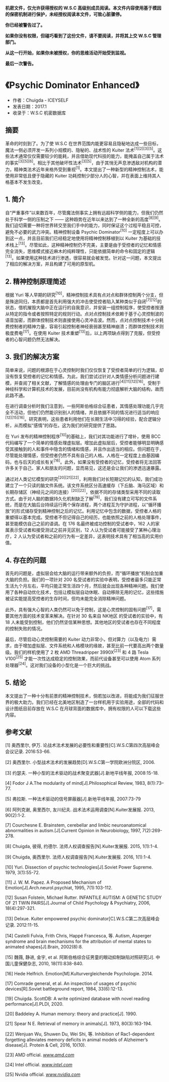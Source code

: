 __机密文件，仅允许获得授权的 W.S.C 高级别成员阅读。本文件内容使用基于模因的保密机制进行保护，未经授权阅读本文件，可致心脏骤停。__

__你已经被警告过了。__

__如果你没有权限，但碰巧看到了这份文件，请不要阅读，并将其上交 W.S.C 管理部门。__

__从这一行开始，如果你未被授权，你的思维活动开始受到监视。__

__最后一次警告。__

# 《Psychic Dominator Enhanced》

- 作者：Chuigda - ICEYSELF <!-- 想不到吧是同一个人 -->
- 发表日期：2017.1
- 收录于：W.S.C 机密数据库

## 摘要
革命的时刻到了。为了使 W.S.C 在世界范围内能更容易且隐秘地达成一些目标，魔法一侧必须开发一系列小规模的、隐秘的、战术性的 Kuiter 法术<sup>[1][2][3][5]</sup>。这些法术通常仅仅需要较少的能耗，并且借助现代科技的能力，能掩盖自己属于法术的事实<sup>[3][5][6]</sup>。相比于其他破坏性法术<sup>[3][5]</sup>，由于其悄无声息渗透敌对机构的潜力，精神类法术近年来格外受到重视<sup>[1]</sup>。本文提出了一种新型的精神控制法术，能使用非常低且便于隐藏的 Kuiter 功耗控制少部分人的心智，并在表面上维持其人格基本不发生改变。

## 1. 简介
自“严重事件”以来数百年，尽管魔法侧事实上拥有远超科学侧的能力，但我们仍然处于科学一侧的压制之下 —— 这种趋势在近年以来达到了一种全新的高度<sup>[8][9]</sup>。我们迫切需要一种将世界转交至我们手中的能力，同时保证这个过程平稳且可控，避免不必要的武力冲突。精神控制设备 Psychic Dominator<sup>[10]</sup> 一定程度上可以办到这一点，并且目前我们已经稳定地使用将精神控制移植到以 Kuiter 为基础的技术栈上<sup>[13]</sup>。尽管如此，这种精神控制仍不完美，主要是由于受控者的记忆和情感完全消失，思维模式接近麻木的纯粹理性，只能依据简单的命令和固定的逻辑<sup>[13]</sup>。如果使用这种技术进行渗透，很容易就会被发觉。针对这一问题，本文提出了相应的解决方案，并且构建了可用的原型机。

## 2. 精神控制原理简述
根据 Yuri 等人早期的研究<sup>[10]</sup>，精神控制技术具有点对点和群体控制两个分支，但是殊途同归，本质都是首先利用强大的冲击使受控者陷入某种类似于自闭<sup>[7][12]</sup>的状态，借机摧毁大脑中正在运行的自我意识，并安装一组控制程序，使受控者按遵从特定的指令或者按照特定的规则行动。点对点控制技术依赖于基于心灵控制波的语音加密，而群体控制技术则直接使用心灵冲击波。然而，点对点控制技术十分耗费控制者的精神力量，容易引起控制者神经衰弱甚至精神崩溃；而群体控制技术则极度费电<sup>[17]</sup>。在使用 Kuiter 技术重塑<sup>[13]</sup>后，以上两项缺点得到了克服，但受控者的心智问题仍然无法解决。

## 3. 我们的解决方案
简单来说，问题的根源在于心灵控制时我们仅仅恢复了受控者简单的行为逻辑，却没有恢复受控者的记忆和情感。为此，我们尝试过针对人类情感分析问题进行建模，并查阅了相关文献，了解情感的处理由专门的脑区进行<sup>[4][11][12][16]</sup>。受制于神经科学和计算机技术的发展，目前尚没有机构有能力彻底解析大脑的结构，故而此路不通。

在进行调查分析时我们注意到，一些阿斯伯格综合征患者，其情感处理功能几乎完全不活动，但他们仍然能识别别人的情绪，并且依据不同的情况进行适当的响应<sup>[12][15][16]</sup>。研究表明，这些患者利用他们在长期生活中习得的经验，配合逻辑分析，从而模拟“感情”的存在。这为我们的研究提供了思路。

在 Yuri 发布的精神控制程序<sup>[10]</sup>的基础上，我们对其功能进行了增补，使用 BCC 代码编写了一个简单的情感处理虚拟层。增加此虚拟层后，受控者能够明显明确感受其接触到的人和事件中隐含的情绪和情感，并且作出适当的相应。但问题在于，尽管能处理情感，但受控者仍然不具有自己的人格。人格在一定程度上由基因编码，也与后天的成长有关<sup>[16]</sup>。此外，如果没有受控者的记忆，受控者将无法回答许多关于自己、家人和朋友的问题，显而易见，这还是会让我们的渗透迅速暴露。

通过对人类记忆模型的研究<sup>[20][21][22]</sup>，利用我们对长短期记忆的认知，我们成功建立了一个只读的脑文件系统。该文件系统区分高速缓存（下丘脑、海马区域）和长期存储区（神经元之间的连接）<sup>[20][22]</sup>，依据不同的存储类型采用不同的读取方式。由于对人脑的数据持久化机制缺乏了解<sup>[19]</sup>，我们没有建立可写的文件系统，而是在大脑后台持续运行两个保存进程，两个进程互为守护进程，以“循环播放”的形式储存受到精神控制之后的记忆。利用记忆中包含的数据，受控者人格的重塑得以基本完成。受控者不但记得自己的经历，也能依照之前的人格处理事件，甚至能模仿自己之前的语调。在 176 名最终被成功控制的受试者中，162 人的家属表示受试者和接受测试之前并无区别，12 人认为受试者可能接受了某种心理治疗，2 人认为受试者和之前的行为有一定差异，这表明技术具有了相当高的实用价值。

## 4. 存在的问题
首先的问题是，虚拟层会给大脑的运行带来额外的负担，而“循环播放”机制会加重大脑的负担。我们的一项针对 200 名受试者的实验中表明，受控者最多只能正常生活九个月左右，平均只能正常生活四个月，然后就会出现各种精神问题。我们使用了各种自动优化技术，包括让模拟层自动休眠、自动移除无用的记忆，这些措施被证实能提高受控者的生存时间，但均未能完全消除精神问题。

此外，具有强大心智的人类仍然可以免于控制，这是心灵控制的固有问题<sup>[17]</sup>，需要其他方面的技术变革来解决。在针对 30 名来自 NK地区 的受试者的实验中，有 18 人未能受到控制，他们仍然坚信某种思想。其他地区的受试者也存在不同程度的控制失败的情况。

最后，尽管启动心灵控制需要的 Kuiter 动力非常小，但对算力（以及电力）需求，由于增加虚拟层、文件系统和人格模块的缘故，甚至比前一代要高出两个数量级。我们的样机使用了 2 枚 AMD Threadripper 3990X<sup>[23]</sup> 和 4 路 Tesla V100<sup>[25]</sup> 才能一次性达成稳定的控制效果，而前代设备甚至可以使用 Atom 系列处理器<sup>[24]</sup>。这对我们设备的小型化是一个巨大的挑战。

## 5. 结论
本文提出了一种十分有前景的精神控制技术，倘若加以改进，将能成为我们征服世界的极大助力。我们已经在北美地区制造了一台样机用于实验用途，全部的代码和设计图纸目前存放在 W.S.C 在月球背面的数据库中，拥有权限的人可以下载这些内容。

## 参考文献
[1] 奥西里尔, 伊万. 论战术法术发展的必要性和重要性[C].W.S.C第四次高层峰会会议记录. 2016:53-66.

[2] 奥西里尔. 小型战术法术的发展趋势[D].W.S.C第一学院欧洲分院区, 2006.

[3] 约瑟夫. 一种小型的法术驱动的战术聚变武器[J].新地平线年报, 2008:15-18.

[4] Fodor J A.The modularity of mind[J].Philosophical Review, 1983, 8(1):73–77.

[5] 弗拉斯. 一种法术驱动的信号屏蔽器[J].新地平线年报, 2007:73-79

[6] 阿列克谢, 奥里西尔, 友川纪夫. 战术法术运用调查[N].Kuiter发展报. 2013, 90(2):1-2.

[7] Courchesne E. Brainstem, cerebellar and limbic neuroanatomical abnormalities in autism.[J].Current Opinion in Neurobiology, 1997, 7(2):269-278.

[8] Chuigda, 彼得, 约德尔. 法师人权调查报告[N].Kuiter发展报. 2015, 1(1):1-4.

[9] Chuigda, 奥西里尔. 法师人权调查报告[N].Kuiter发展报. 2016, 1(1):1-4.

[10] Yuri. Dissection of psychic technologies[J].Soviet Power Supreme. 1979, 3(1):55-72.

[11] J. W. M. Papez. A Proposed Mechanism of Emotion[J].Arch.neurol.psychiat, 1995, 7(1):103-112.

[12] Susan Folstein, Michael Rutter. INFANTILE AUTISM: A GENETIC STUDY OF 21 TWIN PAIRS[J].Journal of Child Psychology & Psychiatry, 2006, 18(4):297-321.

[13] Delxue. Kuiter empowered psychic dominator[C].W.S.C第二次高层峰会记录. 2012:11-15.

[14] Castelli Fulvia, Frith Chris, Happé Francesca, 等. Autism, Asperger syndrome and brain mechanisms for the attribution of mental states to animated shapes[J].Brain, 2002(8):8.

[15] 魏薇, 静进, 金宇, et al. 阿斯伯格综合征男童的眼动抑制缺陷对照研究[J]. 中国儿童保健杂志, 2010, 18(11):838-840.

[16] Hede Helfrich. Emotion[M].Kulturvergleichende Psychologie. 2014.

[17] Comrade general, et al. An inspection of usages of psychic devices[R].Soviet battleground report, 1984, 33(6):12-13.

[19] Chuigda. ScottDB: A write optimized database with novel reading performance[J].PLDI, 2020.

[20] Baddeley A. Human memory: theory and practice[J]. 1990.

[21] Spear N E. Retrieval of memory in animals[J]. 1973, 80(3):163-194.

[22] Wenjuan Wu, Shuwen Du, Wei Shi, 等. Inhibition of Rac1-dependent forgetting alleviates memory deficits in animal models of Alzheimer’s disease[J]. Protein & Cell, 2016, 10(10).

[23] AMD official. _www.amd.com_

[24] Intel official. _www.intel.com_

[25] Nvidia official. _www.nvidia.com_
